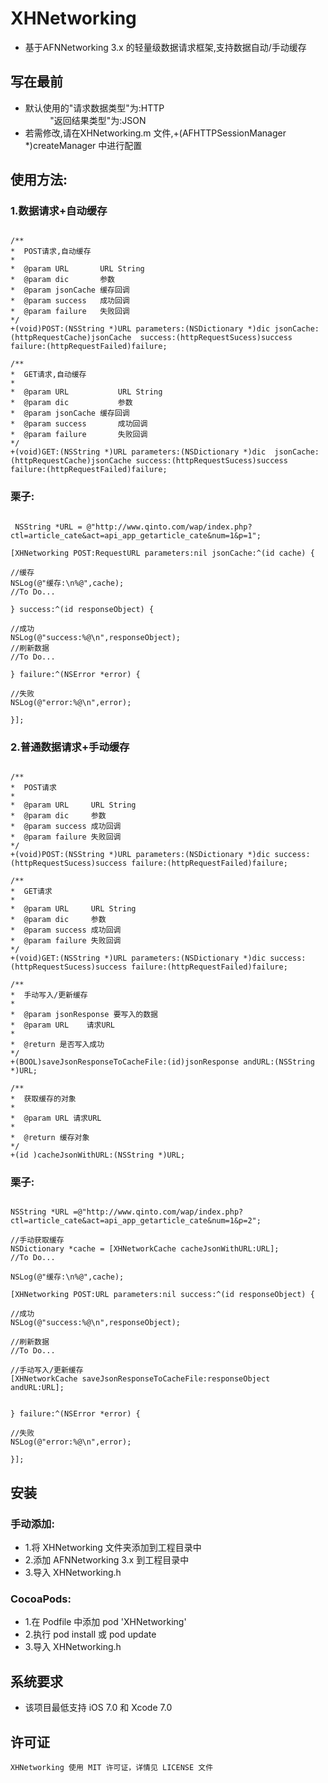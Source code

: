 # XHNetworking
* 基于AFNNetworking 3.x 的轻量级数据请求框架,支持数据自动/手动缓存

## 写在最前
*  默认使用的"请求数据类型"为:HTTP<br>
    &nbsp;&nbsp;&nbsp; &nbsp;&nbsp;&nbsp; &nbsp;&nbsp;"返回结果类型"为:JSON<br>
*  若需修改,请在XHNetworking.m 文件,+(AFHTTPSessionManager *)createManager 中进行配置
   
## 使用方法:
### 1.数据请求+自动缓存
```objc

/**
*  POST请求,自动缓存
*
*  @param URL       URL String
*  @param dic       参数
*  @param jsonCache 缓存回调
*  @param success   成功回调
*  @param failure   失败回调
*/
+(void)POST:(NSString *)URL parameters:(NSDictionary *)dic jsonCache:(httpRequestCache)jsonCache  success:(httpRequestSucess)success failure:(httpRequestFailed)failure;

/**
*  GET请求,自动缓存
*
*  @param URL           URL String
*  @param dic           参数
*  @param jsonCache 缓存回调
*  @param success       成功回调
*  @param failure       失败回调
*/
+(void)GET:(NSString *)URL parameters:(NSDictionary *)dic  jsonCache:(httpRequestCache)jsonCache success:(httpRequestSucess)success failure:(httpRequestFailed)failure;

```
### 栗子:
```objc

 NSString *URL = @"http://www.qinto.com/wap/index.php?ctl=article_cate&act=api_app_getarticle_cate&num=1&p=1";

[XHNetworking POST:RequestURL parameters:nil jsonCache:^(id cache) {

//缓存
NSLog(@"缓存:\n%@",cache);
//To Do...

} success:^(id responseObject) {

//成功
NSLog(@"success:%@\n",responseObject);
//刷新数据
//To Do...

} failure:^(NSError *error) {

//失败
NSLog(@"error:%@\n",error);

}];

```

### 2.普通数据请求+手动缓存
```objc

/**
*  POST请求
*
*  @param URL     URL String
*  @param dic     参数
*  @param success 成功回调
*  @param failure 失败回调
*/
+(void)POST:(NSString *)URL parameters:(NSDictionary *)dic success:(httpRequestSucess)success failure:(httpRequestFailed)failure;

/**
*  GET请求
*
*  @param URL     URL String
*  @param dic     参数
*  @param success 成功回调
*  @param failure 失败回调
*/
+(void)GET:(NSString *)URL parameters:(NSDictionary *)dic success:(httpRequestSucess)success failure:(httpRequestFailed)failure;

/**
*  手动写入/更新缓存
*
*  @param jsonResponse 要写入的数据
*  @param URL    请求URL
*
*  @return 是否写入成功
*/
+(BOOL)saveJsonResponseToCacheFile:(id)jsonResponse andURL:(NSString *)URL;

/**
*  获取缓存的对象
*
*  @param URL 请求URL
*
*  @return 缓存对象
*/
+(id )cacheJsonWithURL:(NSString *)URL;

```
### 栗子:
```objc

NSString *URL =@"http://www.qinto.com/wap/index.php?ctl=article_cate&act=api_app_getarticle_cate&num=1&p=2";

//手动获取缓存
NSDictionary *cache = [XHNetworkCache cacheJsonWithURL:URL];
//To Do...

NSLog(@"缓存:\n%@",cache);

[XHNetworking POST:URL parameters:nil success:^(id responseObject) {

//成功
NSLog(@"success:%@\n",responseObject);

//刷新数据
//To Do...

//手动写入/更新缓存
[XHNetworkCache saveJsonResponseToCacheFile:responseObject andURL:URL];


} failure:^(NSError *error) {

//失败
NSLog(@"error:%@\n",error);

}];

```

##  安装
### 手动添加:<br>
*   1.将 XHNetworking 文件夹添加到工程目录中<br>
*   2.添加 AFNNetworking 3.x 到工程目录中<br>
*   3.导入 XHNetworking.h

### CocoaPods:<br>
*   1.在 Podfile 中添加 pod 'XHNetworking'<br>
*   2.执行 pod install 或 pod update<br>
*   3.导入 XHNetworking.h

##  系统要求
*   该项目最低支持 iOS 7.0 和 Xcode 7.0

##  许可证
    XHNetworking 使用 MIT 许可证，详情见 LICENSE 文件


